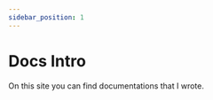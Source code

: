 ```yaml
---
sidebar_position: 1
---
```


<head>
  <meta name="robots" content="noindex, nofollow" />
</head>

# Docs Intro

On this site you can find documentations that I wrote.
